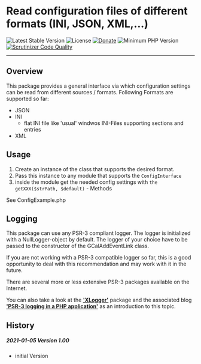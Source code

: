 # Read configuration files of different formats (INI, JSON, XML,...)

 ![Latest Stable Version](https://img.shields.io/badge/release-v1.0.0-brightgreen.svg)
 ![License](https://img.shields.io/packagist/l/gomoob/php-pushwoosh.svg) 
 [![Donate](https://img.shields.io/static/v1?label=donate&message=PayPal&color=orange)](https://www.paypal.me/SKientzler/5.00EUR)
 ![Minimum PHP Version](https://img.shields.io/badge/php-%3E%3D%207.4-8892BF.svg)
 [![Scrutinizer Code Quality](https://scrutinizer-ci.com/g/Stefanius67/Config/badges/quality-score.png?b=main&s=83ec79d99dfd102d2a89d33c72fa55cd93536063)](https://scrutinizer-ci.com/g/Stefanius67/Config/?branch=main)
 
----------
## Overview

This package provides a general interface via which configuration settings can be 
read from different sources / formats.
Following Formats are supported so far:

- JSON
- INI
	- flat INI file like 'usual' windwos INI-Files supporting sections and entries
- XML

## Usage
1. Create an instance of the class that supports the desired format.
2. Pass this instance to any module that supports the `ConfigInterface`
3. inside the module get the needed config settings with `the getXXX($strPath, $default)` - Methods

See ConfigExample.php

## Logging
This package can use any PSR-3 compliant logger. The logger is initialized with a NullLogger-object 
by default. The logger of your choice have to be passed to the constructor of the GCalAddEventLink class. 

If you are not working with a PSR-3 compatible logger so far, this is a good opportunity 
to deal with this recommendation and may work with it in the future.  

There are several more or less extensive PSR-3 packages available on the Internet.  

You can also take a look at the 
 [**'XLogger'**](https://www.phpclasses.org/package/11743-PHP-Log-events-to-browser-console-text-and-XML-files.html)
package and the associated blog
 [**'PSR-3 logging in a PHP application'**](https://www.phpclasses.org/blog/package/11743/post/1-PSR3-logging-in-a-PHP-application.html)
as an introduction to this topic.


## History
##### 2021-01-05	Version 1.00
  * initial Version
